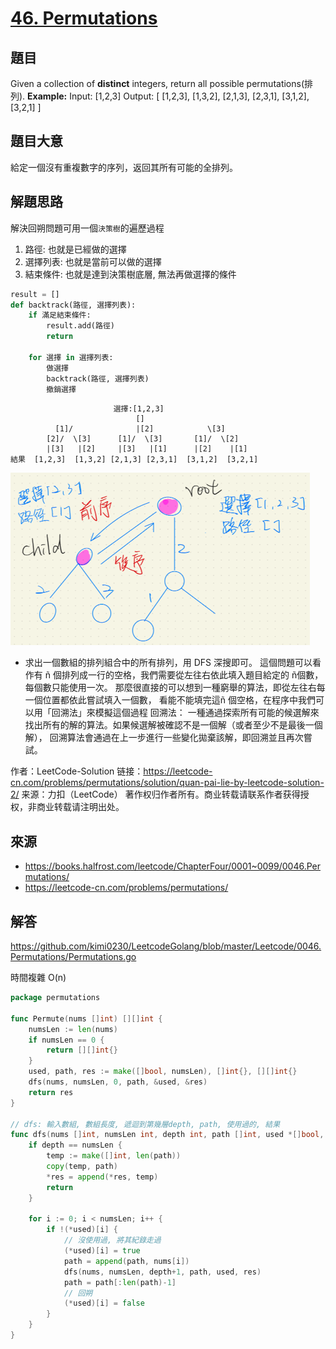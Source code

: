 # [46. Permutations](https://leetcode.com/problems/permutations/)

## 題目
Given a collection of **distinct** integers, return all possible permutations(排列).
**Example:**
    Input: [1,2,3]
    Output:
    [
      [1,2,3],
      [1,3,2],
      [2,1,3],
      [2,3,1],
      [3,1,2],
      [3,2,1]
    ]

## 題目大意
給定一個沒有重複數字的序列，返回其所有可能的全排列。

## 解題思路
解決回朔問題可用一個`決策樹`的遍歷過程
1. 路徑: 也就是已經做的選擇
2. 選擇列表: 也就是當前可以做的選擇
3. 結束條件: 也就是達到決策樹底層, 無法再做選擇的條件

```python
result = []
def backtrack(路徑, 選擇列表):
	if 滿足結束條件:
		result.add(路徑)
		return
	
	for 選擇 in 選擇列表:
		做選擇
		backtrack(路徑, 選擇列表)
		撤銷選擇
```
```
                       選擇:[1,2,3]
                            []
          [1]/              |[2]            \[3]
        [2]/  \[3]      [1]/  \[3]       [1]/  \[2]
        |[3]   |[2]     |[3]   |[1]      |[2]    |[1]   
結果  [1,2,3]  [1,3,2] [2,1,3] [2,3,1]  [3,1,2]  [3,2,1]
```
![](/asset/images/0046_permutations.png)

- 求出一個數組的排列組合中的所有排列，用 DFS 深搜即可。
這個問題可以看作有 ñ 個排列成一行的空格，我們需要從左往右依此填入題目給定的 ñ個數，每個數只能使用一次。
那麼很直接的可以想到一種窮舉的算法，即從左往右每一個位置都依此嘗試填入一個數，
看能不能填完這ñ 個空格，在程序中我們可以用「回溯法」來模擬這個過程
回溯法：
一種通過探索所有可能的候選解來找出所有的解的算法。如果候選解被確認不是一個解（或者至少不是最後一個解），
回溯算法會通過在上一步進行一些變化拋棄該解，即回溯並且再次嘗試。

作者：LeetCode-Solution
链接：https://leetcode-cn.com/problems/permutations/solution/quan-pai-lie-by-leetcode-solution-2/
来源：力扣（LeetCode）
著作权归作者所有。商业转载请联系作者获得授权，非商业转载请注明出处。

## 來源
* https://books.halfrost.com/leetcode/ChapterFour/0001~0099/0046.Permutations/
* https://leetcode-cn.com/problems/permutations/

## 解答
https://github.com/kimi0230/LeetcodeGolang/blob/master/Leetcode/0046.Permutations/Permutations.go


時間複雜 O(n)
```go
package permutations

func Permute(nums []int) [][]int {
	numsLen := len(nums)
	if numsLen == 0 {
		return [][]int{}
	}
	used, path, res := make([]bool, numsLen), []int{}, [][]int{}
	dfs(nums, numsLen, 0, path, &used, &res)
	return res
}

// dfs: 輸入數組, 數組長度, 遞迴到第幾層depth, path, 使用過的, 結果
func dfs(nums []int, numsLen int, depth int, path []int, used *[]bool, res *[][]int) {
	if depth == numsLen {
		temp := make([]int, len(path))
		copy(temp, path)
		*res = append(*res, temp)
		return
	}

	for i := 0; i < numsLen; i++ {
		if !(*used)[i] {
			// 沒使用過, 將其紀錄走過
			(*used)[i] = true
			path = append(path, nums[i])
			dfs(nums, numsLen, depth+1, path, used, res)
			path = path[:len(path)-1]
			// 回朔
			(*used)[i] = false
		}
	}
}
```